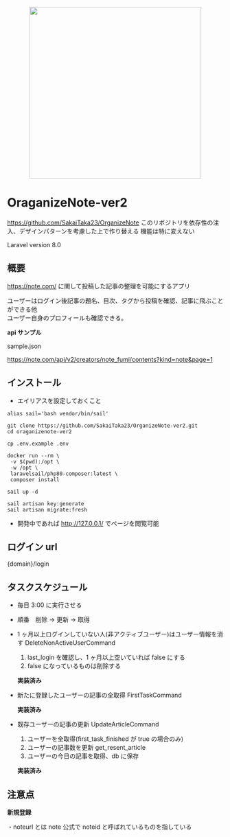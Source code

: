 <p align="center"><a href="https://laravel.com" target="_blank"><img src="https://raw.githubusercontent.com/laravel/art/master/logo-lockup/5%20SVG/2%20CMYK/1%20Full%20Color/laravel-logolockup-cmyk-red.svg" width="400"></a></p>

# OraganizeNote-ver2

https://github.com/SakaiTaka23/OrganizeNote
このリポジトリを依存性の注入、デザインパターンを考慮した上で作り替える
機能は特に変えない

Laravel version 8.0

## 概要

https://note.com/ に関して投稿した記事の整理を可能にするアプリ

ユーザーはログイン後記事の題名、目次、タグから投稿を確認、記事に飛ぶことができる他  
ユーザー自身のプロフィールも確認できる。

**api サンプル**

sample.json

https://note.com/api/v2/creators/note_fumi/contents?kind=note&page=1

## インストール

- エイリアスを設定しておくこと

```shell
alias sail='bash vendor/bin/sail'
```



```shell
git clone https://github.com/SakaiTaka23/OrganizeNote-ver2.git  
cd oraganizenote-ver2

cp .env.example .env

docker run --rm \
 -v $(pwd):/opt \
 -w /opt \
 laravelsail/php80-composer:latest \
 composer install

sail up -d

sail artisan key:generate
sail artisan migrate:fresh
```

- 開発中であれば http://127.0.0.1/ でページを閲覧可能

## ログイン url

{domain}/login

## タスクスケジュール

-   毎日 3:00 に実行させる

-   順番　削除 → 更新 → 取得

-   1 ヶ月以上ログインしていない人(非アクティブユーザー)はユーザー情報を消す DeleteNonActiveUserCommand

    1. last_login を確認し、1 ヶ月以上空いていれば false にする
    2. false になっているものは削除する

    **実装済み**

-   新たに登録したユーザーの記事の全取得 FirstTaskCommand

    **実装済み**

-   既存ユーザーの記事の更新 UpdateArticleCommand

    1. ユーザーを全取得(first_task_finished が true の場合のみ)
    2. ユーザーの記事数を更新 get_resent_article
    3. ユーザーの今日の記事を取得、db に保存

    **実装済み**

## 注意点

**新規登録**

・noteurl とは note 公式で noteid と呼ばれているものを指している

